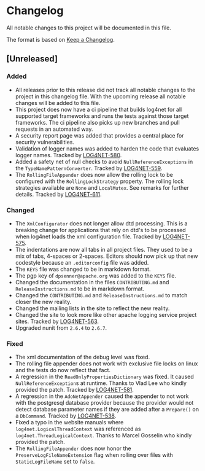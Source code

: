 <!---
 Licensed to the Apache Software Foundation (ASF) under one or more
 contributor license agreements.  See the NOTICE file distributed with
 this work for additional information regarding copyright ownership.
 The ASF licenses this file to You under the Apache License, Version 2.0
 (the "License"); you may not use this file except in compliance with
 the License.  You may obtain a copy of the License at

      http://www.apache.org/licenses/LICENSE-2.0

 Unless required by applicable law or agreed to in writing, software
 distributed under the License is distributed on an "AS IS" BASIS,
 WITHOUT WARRANTIES OR CONDITIONS OF ANY KIND, either express or implied.
 See the License for the specific language governing permissions and
 limitations under the License.
-->
# Changelog

All notable changes to this project will be documented in this file.

The format is based on [Keep a Changelog](https://keepachangelog.com/en/1.0.0/).

## [Unreleased]

### Added

- All releases prior to this release did not track all notable changes to the project in this changelog file. With the upcoming release all notable changes will be added to this file.
- This project does now have a ci pipeline that builds log4net for all supported target frameworks and runs the tests against those target frameworks. The ci pipeline also picks up new branches and pull requests in an automated way.
- A security report page was added that provides a central place for security vulnerabilities.
- Validation of logger names was added to harden the code that evaluates logger names. Tracked by [LOG4NET-580](https://issues.apache.org/jira/browse/LOG4NET-580).
- Added a safety net of null checks to avoid `NullReferenceExceptions` in the `TypeNamePatternConverter`. Tracked by [LOG4NET-559](https://issues.apache.org/jira/browse/LOG4NET-559).
- The `RollingFileAppender` does now allow the rolling lock to be configured with the `RollingLockStrategy` property. The rolling lock strategies available are `None` and `LocalMutex`. See remarks for further details. Tracked by [LOG4NET-611](https://issues.apache.org/jira/browse/LOG4NET-611).


### Changed

- The `XmlConfigurator` does not longer allow dtd processing. This is a breaking change for applications that rely on dtd's to be processed when log4net loads the xml configuration file. Tracked by [LOG4NET-575](https://issues.apache.org/jira/browse/LOG4NET-575).
- The indentations are now all tabs in all project files. They used to be a mix of tabs, 4-spaces or 2-spaces. Editors should now pick up that new codestyle because an `.editorconfig` file was added.
- The `KEYS` file was changed to be in markdown format.
- The pgp key of `dpsenner@apache.org` was added to the `KEYS` file.
- Changed the documentation in the files `CONTRIBUTING.md` and `ReleaseInstructions.md` to be in markdown format.
- Changed the `CONTRIBUTING.md` and `ReleaseInstructions.md` to match closer the new reality.
- Changed the mailing lists in the site to reflect the new reality.
- Changed the site to look more like other apache logging service project sites. Tracked by [LOG4NET-563](https://issues.apache.org/jira/browse/LOG4NET-563).
- Upgraded nunit from `2.6.4` to `2.6.7`.

### Fixed

- The xml documentation of the debug level was fixed.
- The rolling file appender does not work with exclusive file locks on linux and the tests do now reflect that fact.
- A regression in the `ReadOnlyPropertiesDictionary` was fixed. It caused `NullReferenceException`s at runtime. Thanks to Vlad Lee who kindly provided the patch. Tracked by [LOG4NET-581](https://issues.apache.org/jira/browse/LOG4NET-581).
- A regression in the `AdoNetAppender` caused the appender to not work with the postgresql database provider because the provider would not detect database parameter names if they are added after a `Prepare()` on a `DbCommand`. Tracked by [LOG4NET-538](https://issues.apache.org/jira/browse/LOG4NET-538).
- Fixed a typo in the website manuals where `log4net.LogicalThreadContext` was referenced as `log4net.ThreadLogicalContext`. Thanks to Marcel Gosselin who kindly provided the patch.
- The `RollingFileAppender` does now honor the `PreserveLogFileNameExtension` flag when rolling over files with `StaticLogFileName` set to `false`.
